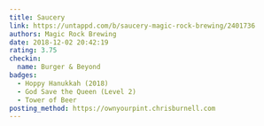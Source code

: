```yaml
---
title: Saucery
link: https://untappd.com/b/saucery-magic-rock-brewing/2401736
authors: Magic Rock Brewing
date: 2018-12-02 20:42:19
rating: 3.75
checkin:
  name: Burger & Beyond
badges:
  - Hoppy Hanukkah (2018)
  - God Save the Queen (Level 2)
  - Tower of Beer
posting_method: https://ownyourpint.chrisburnell.com
---
```

